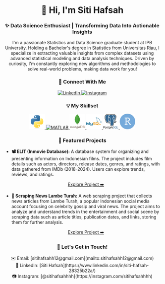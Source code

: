 <h1 align="center">👋 Hi, I'm Siti Hafsah</h1> <h3 align="center">✨ Data Science Enthusiast | Transforming Data Into Actionable Insights</h3> <p align="center"> I'm a passionate Statistics and Data Science graduate student at IPB University. Holding a Bachelor's degree in Statistics from Universitas Riau, I specialize in extracting valuable insights from complex datasets using advanced statistical modeling and data analysis techniques. Driven by curiosity, I'm constantly exploring new algorithms and methodologies to solve real-world problems, making data work for you! </p>
<h3 align="center">🔗 Connect With Me</h3> <p align="center"> <a href="https://www.linkedin.com/in/siti-hafsah-28325b22a/" target="_blank"> <img src="https://img.shields.io/badge/LinkedIn-Connect-0077B5?style=for-the-badge&logo=linkedin" alt="LinkedIn" height="30" /> </a> <a href="https://instagram.com/sitihafsahhhh" target="_blank"> <img src="https://img.shields.io/badge/Instagram-Follow-8a3ab9?style=for-the-badge&logo=instagram" alt="Instagram" height="30" /> </a> </p>
<h3 align="center">💡 My Skillset</h3> <p align="center"> <a href="https://www.python.org" target="_blank"> <img src="https://raw.githubusercontent.com/devicons/devicon/master/icons/python/python-original.svg" alt="Python" width="50" height="50" /> </a> <a href="https://www.mathworks.com/" target="_blank"> <img src="https://upload.wikimedia.org/wikipedia/commons/2/21/Matlab_Logo.png" alt="MATLAB" width="50" height="50" /> </a> <a href="https://www.mongodb.com/" target="_blank"> <img src="https://raw.githubusercontent.com/devicons/devicon/master/icons/mongodb/mongodb-original-wordmark.svg" alt="MongoDB" width="50" height="50" /> </a> <a href="https://www.mysql.com/" target="_blank"> <img src="https://raw.githubusercontent.com/devicons/devicon/master/icons/mysql/mysql-original-wordmark.svg" alt="MySQL" width="50" height="50" /> </a> <a href="https://www.postgresql.org" target="_blank"> <img src="https://raw.githubusercontent.com/devicons/devicon/master/icons/postgresql/postgresql-original-wordmark.svg" alt="PostgreSQL" width="50" height="50" /> </a> <a href="https://www.rstudio.com/" target="_blank"> <img src="https://raw.githubusercontent.com/devicons/devicon/master/icons/rstudio/rstudio-original.svg" alt="RStudio" width="50" height="50" /> </a> </p>
<h3 align="center">🚀 Featured Projects</h3> <ul> <li> <b>📽️ ELIT (Inmovie Database):</b> A database system for organizing and presenting information on Indonesian films. The project includes film details such as actors, directors, release dates, genres, and ratings, with data gathered from IMDb (2018-2024). Users can explore trends, reviews, and ratings. <br/> <p align="center"> <a href="https://github.com/sitihafsah12/kelompok5_MDS" target="_blank">Explore Project ➡️</a> </p> </li> <li> <b>📰 Scraping News Lambe Turah:</b> A web scraping project that collects news articles from Lambe Turah, a popular Indonesian social media account focusing on celebrity gossip and viral news. The project aims to analyze and understand trends in the entertainment and social scene by scraping data such as article titles, publication dates, and links, storing them for further analysis. <br/> <p align="center"> <a href="https://github.com/sitihafsah12/projec_scrap" target="_blank">Explore Project ➡️</a> </p> </li> </ul>
<h3 align="center">📧 Let's Get in Touch!</h3> <p align="center"> ✉️ Email: [sitihafsahh12@gmail.com](mailto:sitihafsahh12@gmail.com) <br> 💼 LinkedIn: [Siti Hafsah](https://www.linkedin.com/in/siti-hafsah-28325b22a/) <br> 📷 Instagram: [@sitihafsahhhh](https://instagram.com/sitihafsahhhh) </p>

